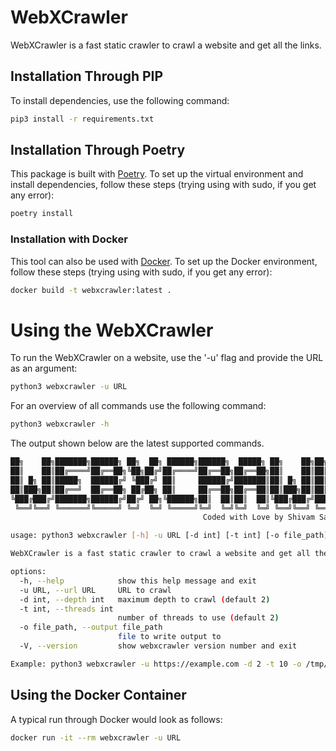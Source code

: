 # WebXCrawler

WebXCrawler is a fast static crawler to crawl a website and get all the links.

## Installation Through PIP
To install dependencies, use the following command:

```bash
pip3 install -r requirements.txt
```

## Installation Through Poetry
This package is built with [Poetry](https://python-poetry.org/). To set up the virtual environment and install dependencies, follow these steps (trying using with sudo, if you get any error):

```bash
poetry install
```

### Installation with Docker
This tool can also be used with [Docker](https://www.docker.com/). To set up the Docker environment, follow these steps (trying using with sudo, if you get any error):

```bash
docker build -t webxcrawler:latest .
```

# Using the WebXCrawler
To run the WebXCrawler on a website, use the '-u' flag and provide the URL as an argument:
```bash
python3 webxcrawler -u URL
```

For an overview of all commands use the following command:

```bash
python3 webxcrawler -h
```

The output shown below are the latest supported commands.

```bash
██╗    ██╗███████╗██████╗ ██╗  ██╗ ██████╗██████╗  █████╗ ██╗    ██╗██╗     ███████╗██████╗
██║    ██║██╔════╝██╔══██╗╚██╗██╔╝██╔════╝██╔══██╗██╔══██╗██║    ██║██║     ██╔════╝██╔══██╗
██║ █╗ ██║█████╗  ██████╔╝ ╚███╔╝ ██║     ██████╔╝███████║██║ █╗ ██║██║     █████╗  ██████╔╝
██║███╗██║██╔══╝  ██╔══██╗ ██╔██╗ ██║     ██╔══██╗██╔══██║██║███╗██║██║     ██╔══╝  ██╔══██╗
╚███╔███╔╝███████╗██████╔╝██╔╝ ██╗╚██████╗██║  ██║██║  ██║╚███╔███╔╝███████╗███████╗██║  ██║
 ╚══╝╚══╝ ╚══════╝╚═════╝ ╚═╝  ╚═╝ ╚═════╝╚═╝  ╚═╝╚═╝  ╚═╝ ╚══╝╚══╝ ╚══════╝╚══════╝╚═╝  ╚═╝
                                           Coded with Love by Shivam Saraswat (@cybersapien)

usage: python3 webxcrawler [-h] -u URL [-d int] [-t int] [-o file_path] [-V]

WebXCrawler is a fast static crawler to crawl a website and get all the links.

options:
  -h, --help            show this help message and exit
  -u URL, --url URL     URL to crawl
  -d int, --depth int   maximum depth to crawl (default 2)
  -t int, --threads int
                        number of threads to use (default 2)
  -o file_path, --output file_path
                        file to write output to
  -V, --version         show webxcrawler version number and exit

Example: python3 webxcrawler -u https://example.com -d 2 -t 10 -o /tmp/tofile
```

## Using the Docker Container

A typical run through Docker would look as follows:

```bash
docker run -it --rm webxcrawler -u URL